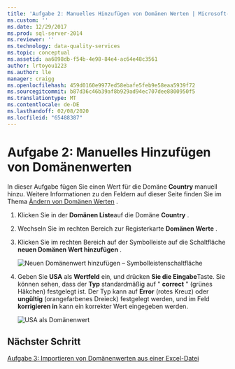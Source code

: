 ```yaml
---
title: 'Aufgabe 2: Manuelles Hinzufügen von Domänen Werten | Microsoft-Dokumentation'
ms.custom: ''
ms.date: 12/29/2017
ms.prod: sql-server-2014
ms.reviewer: ''
ms.technology: data-quality-services
ms.topic: conceptual
ms.assetid: aa6898db-f54b-4e98-84e4-ac64e48c3561
author: lrtoyou1223
ms.author: lle
manager: craigg
ms.openlocfilehash: 459d0160e9977ed58ebafe5feb9e58eaa5939f72
ms.sourcegitcommit: b87d36c46b39af8b929ad94ec707dee8800950f5
ms.translationtype: MT
ms.contentlocale: de-DE
ms.lasthandoff: 02/08/2020
ms.locfileid: "65488387"
---
```

# <a name="task-2-adding-domain-values-manually"></a>Aufgabe 2: Manuelles Hinzufügen von Domänenwerten
  In dieser Aufgabe fügen Sie einen Wert für die Domäne **Country** manuell hinzu. Weitere Informationen zu den Feldern auf dieser Seite finden Sie im Thema [Ändern von Domänen Werten](https://msdn.microsoft.com/library/hh510408.aspx) .  
  
1.  Klicken Sie in der **Domänen Liste**auf die Domäne **Country** .  
  
2.  Wechseln Sie im rechten Bereich zur Registerkarte **Domänen Werte** .  
  
3.  Klicken Sie im rechten Bereich auf der Symbolleiste auf die Schaltfläche **neuen Domänen Wert hinzufügen** .  
  
     ![Neuen Domänenwert hinzufügen – Symbolleistenschaltfläche](../../2014/tutorials/media/et-addingdomainvaluesmanually-01.jpg "Neuen Domänenwert hinzufügen – Symbolleistenschaltfläche")  
  
4.  Geben Sie **USA** als **Wertfeld** ein, und drücken **Sie die Eingabe**Taste. Sie können sehen, dass der **Typ** standardmäßig auf " **correct** " (grünes Häkchen) festgelegt ist. Der Typ kann auf **Error** (rotes Kreuz) oder **ungültig** (orangefarbenes Dreieck) festgelegt werden, und im Feld **korrigieren in** kann ein korrekter Wert eingegeben werden.  
  
     ![USA als Domänenwert](../../2014/tutorials/media/et-addingdomainvaluesmanually-02.jpg "USA als Domänenwert")  
  
## <a name="next-step"></a>Nächster Schritt  
 [Aufgabe 3: Importieren von Domänenwerten aus einer Excel-Datei](../../2014/tutorials/task-3-importing-domain-values-from-an-excel-file.md)  
  
  
